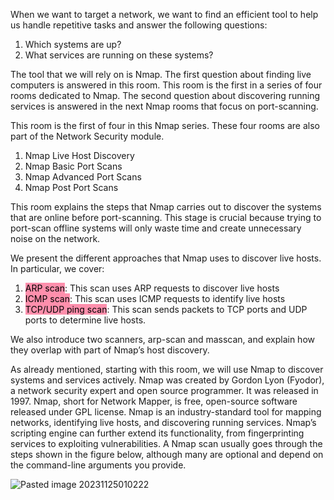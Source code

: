 When we want to target a network, we want to find an efficient tool to help us handle repetitive tasks and answer the following questions:

1. Which systems are up?
2. What services are running on these systems?

The tool that we will rely on is Nmap. The first question about finding live computers is answered in this room. This room is the first in a series of four rooms dedicated to Nmap. The second question about discovering running services is answered in the next Nmap rooms that focus on port-scanning.

This room is the first of four in this Nmap series. These four rooms are also part of the Network Security module.

1. Nmap Live Host Discovery
2. Nmap Basic Port Scans
3. Nmap Advanced Port Scans
4. Nmap Post Port Scans

This room explains the steps that Nmap carries out to discover the systems that are online before port-scanning. This stage is crucial because trying to port-scan offline systems will only waste time and create unnecessary noise on the network.

We present the different approaches that Nmap uses to discover live hosts. In particular, we cover:

1. <mark style="background: #FF5582A6;">ARP scan</mark>: This scan uses ARP requests to discover live hosts
2. <mark style="background: #FF5582A6;">ICMP scan</mark>: This scan uses ICMP requests to identify live hosts
3. <mark style="background: #FF5582A6;">TCP/UDP ping scan</mark>: This scan sends packets to TCP ports and UDP ports to determine live hosts.

We also introduce two scanners, arp-scan and masscan, and explain how they overlap with part of Nmap’s host discovery.

As already mentioned, starting with this room, we will use Nmap to discover systems and services actively. Nmap was created by Gordon Lyon (Fyodor), a network security expert and open source programmer. It was released in 1997. Nmap, short for Network Mapper, is free, open-source software released under GPL license. Nmap is an industry-standard tool for mapping networks, identifying live hosts, and discovering running services. Nmap’s scripting engine can further extend its functionality, from fingerprinting services to exploiting vulnerabilities. A Nmap scan usually goes through the steps shown in the figure below, although many are optional and depend on the command-line arguments you provide.

![Pasted image 20231125010222](https://github.com/Taukir1515/Nmap/assets/65533124/f5a92ab7-43f7-4674-b710-8e0b15d0a850)
